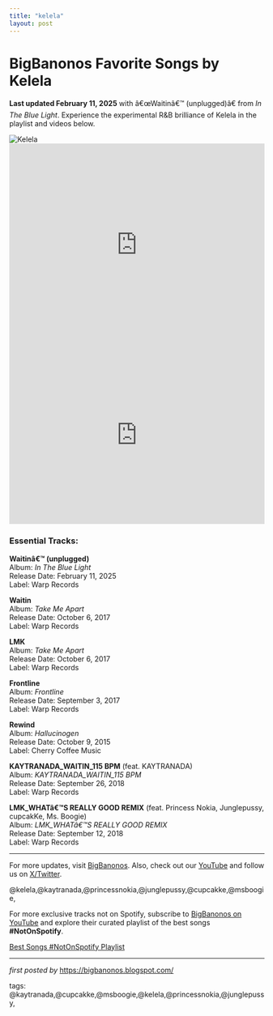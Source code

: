 ```yaml
---
title: "kelela"
layout: post
---
```

<h1 >BigBanonos Favorite Songs by Kelela</h1> <p><strong>Last updated February 11, 2025</strong> with â€œWaitinâ€™ (unplugged)â€ from <em>In The Blue Light</em>. Experience the experimental R&B brilliance of Kelela in the playlist and videos below.</p> <!-- Featured Image -->
<div> <img src="https://i.scdn.co/image/ab6761610000e5eb6fa269e34810c08f562967de" alt="Kelela" />
</div> <!-- Featured 2025 YouTube Embed -->
<div> <iframe width="100%" height="400" src="https://www.youtube.com/embed/I-BBK5BEFxY" title="Kelela - Waitin' (Unplugged)" frameborder="0" allow="accelerometer; autoplay; clipboard-write; encrypted-media; gyroscope; picture-in-picture; web-share" allowfullscreen></iframe>
</div> <!-- Spotify Embed -->
<div> <iframe src="https://open.spotify.com/embed/playlist/47Lfj9T3BUk3ubGfpx4TMN?utm_source=generator" width="100%" height="352" frameborder="0" allowfullscreen="" allow="autoplay; clipboard-write; encrypted-media; fullscreen; picture-in-picture" loading="lazy"></iframe>
</div> <!-- Song Information -->
<h3>Essential Tracks:</h3>
<p><strong>Waitinâ€™ (unplugged)</strong><br>
Album: <em>In The Blue Light</em><br>
Release Date: February 11, 2025<br>
Label: Warp Records</p> <p><strong>Waitin</strong><br>
Album: <em>Take Me Apart</em><br>
Release Date: October 6, 2017<br>
Label: Warp Records</p> <p><strong>LMK</strong><br>
Album: <em>Take Me Apart</em><br>
Release Date: October 6, 2017<br>
Label: Warp Records</p> <p><strong>Frontline</strong><br>
Album: <em>Frontline</em><br>
Release Date: September 3, 2017<br>
Label: Warp Records</p> <p><strong>Rewind</strong><br>
Album: <em>Hallucinogen</em><br>
Release Date: October 9, 2015<br>
Label: Cherry Coffee Music</p> <p><strong>KAYTRANADA_WAITIN_115 BPM</strong> (feat. KAYTRANADA)<br>
Album: <em>KAYTRANADA_WAITIN_115 BPM</em><br>
Release Date: September 26, 2018<br>
Label: Warp Records</p> <p><strong>LMK_WHATâ€™S REALLY GOOD REMIX</strong> (feat. Princess Nokia, Junglepussy, cupcakKe, Ms. Boogie)<br>
Album: <em>LMK_WHATâ€™S REALLY GOOD REMIX</em><br>
Release Date: September 12, 2018<br>
Label: Warp Records</p> <hr />
<p>For more updates, visit <a href="https://bigbanonos.blogspot.com/" target="_blank">BigBanonos</a>. Also, check out our <a href="https://www.youtube.com/@BigBanonos" target="_blank">YouTube</a> and follow us on <a href="https://x.com/bigbanonos" target="_blank">X/Twitter</a>.</p> <!-- Tags -->
<p>@kelela,@kaytranada,@princessnokia,@junglepussy,@cupcakke,@msboogie,</p>


<!--Subscribe and Playlist Links-->
<div>
    <p>For more exclusive tracks not on Spotify, subscribe to <a href="https://www.youtube.com/@BigBanonos" target="_blank">BigBanonos on YouTube</a> and explore their curated playlist of the best songs <strong>#NotOnSpotify</strong>.</p>
    <p><a href="https://www.youtube.com/playlist?list=PLtuNtuTatqI0kFahUCbtbfenC_ET5O_tr" target="_blank">Best Songs #NotOnSpotify Playlist<br /></a></p></div>

<hr />

<p><em>first posted by</em> <a href="https://bigbanonos.blogspot.com/" rel="noopener" target="_new">https://bigbanonos.blogspot.com/</a></p>

<p>tags: @kaytranada,@cupcakke,@msboogie,@kelela,@princessnokia,@junglepussy,</p>
